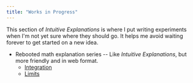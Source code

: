 ```yaml
---
title: "Works in Progress"
---
```


This section of *Intuitive Explanations* is where I put writing
experiments when I'm not yet sure where they should go. It helps me
avoid waiting forever to get started on a new idea.

* Rebooted math explanation series -- Like *Intuitive Explanations*,
  but more friendly and in web format.
  * [Integration](integration/)
  * [Limits](limits/)
